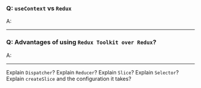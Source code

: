 ### Q: `useContext` vs `Redux`
A: 


---
### Q: Advantages of using `Redux Toolkit over Redux`?
A: 

---

Explain `Dispatcher`?
Explain `Reducer`?
Explain `Slice`?
Explain `Selector`?
Explain `createSlice` and the configuration it takes?